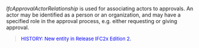 _IfcApprovalActorRelationship_ is used for associating actors to approvals. An actor may be identified as a person or an organization, and may have a specified role in the approval process, e.g. either requesting or giving approval.

> <font size="-1" color="#0000FF">HISTORY: New entity in Release IFC2x Edition 2.</font>
>